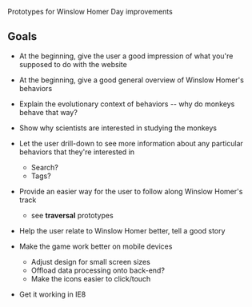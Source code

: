 Prototypes for Winslow Homer Day improvements

Goals
---------

+ At the beginning, give the user a good impression of what you're supposed to do with the website
+ At the beginning, give a good general overview of Winslow Homer's behaviors
+ Explain the evolutionary context of behaviors -- why do monkeys behave that way?
+ Show why scientists are interested in studying the monkeys
+ Let the user drill-down to see more information about any particular behaviors that they're interested in
    + Search? 
    + Tags?
+ Provide an easier way for the user to follow along Winslow Homer's track
    + see **traversal** prototypes
+ Help the user relate to Winslow Homer better, tell a good story


+ Make the game work better on mobile devices
    + Adjust design for small screen sizes
    + Offload data processing onto back-end?
    + Make the icons easier to click/touch
    
    
+ Get it working in IE8
